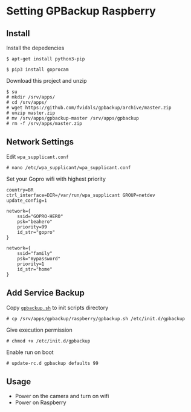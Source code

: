 # Setting GPBackup Raspberry

## Install
Install the depedencies
```
$ apt-get install python3-pip
```

```
$ pip3 install goprocam
```

Download this project and unzip

```
$ su
# mkdir /srv/apps/
# cd /srv/apps/
# wget https://github.com/fvidals/gpbackup/archive/master.zip
# unzip master.zip
# mv /srv/apps/gpbackup-master /srv/apps/gpbackup
# rm -f /srv/apps/master.zip
```

## Network Settings

Edit `wpa_supplicant.conf`
```
# nano /etc/wpa_supplicant/wpa_supplicant.conf
```

Set your Gopro wifi with highest priority
```
country=BR
ctrl_interface=DIR=/var/run/wpa_supplicant GROUP=netdev
update_config=1

network={
    ssid="GOPRO-HERO"
    psk="beahero"
    priority=99
    id_str="gopro"
}

network={
    ssid="family"
    psk="mypassword"
    priority=1
    id_str="home"
}
```

## Add Service Backup

Copy [`gpbackup.sh`](gpbackup.sh) to init scripts directory
```
# cp /srv/apps/gpbackup/raspberry/gpbackup.sh /etc/init.d/gpbackup
```

Give execution permission
```
# chmod +x /etc/init.d/gpbackup
```

Enable run on boot
```
# update-rc.d gpbackup defaults 99
```


## Usage
- Power on the camera and turn on wifi
- Power on Raspberry
